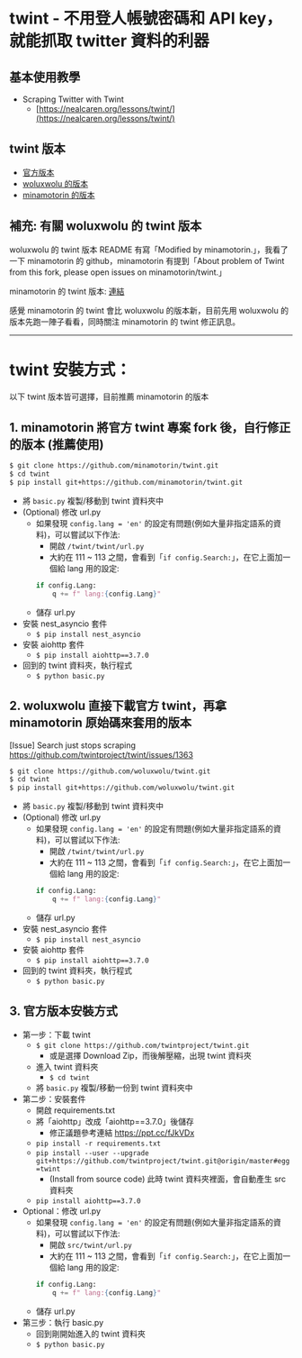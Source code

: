 # twint - 不用登人帳號密碼和 API key，就能抓取 twitter 資料的利器

## 基本使用教學
- Scraping Twitter with Twint
  - [https://nealcaren.org/lessons/twint/](https://nealcaren.org/lessons/twint/)


## twint 版本
- [官方版本](https://github.com/twintproject/twint)
- [woluxwolu 的版本](https://github.com/woluxwolu/twint)
- [minamotorin 的版本](https://github.com/minamotorin/twint)


## 補充: 有關 woluxwolu 的 twint 版本
woluxwolu 的 twint 版本 README 有寫「Modified by minamotorin.」，我看了一下 minamotorin 的 github，minamotorin 有提到「About problem of Twint from this fork, please open issues on minamotorin/twint.」

minamotorin 的 twint 版本: [連結](https://github.com/minamotorin/twint)

感覺 minamotorin 的 twint 會比 woluxwolu 的版本新，目前先用 woluxwolu 的版本先跑一陣子看看，同時關注 minamotorin 的 twint 修正訊息。

---

# twint 安裝方式：
以下 twint 版本皆可選擇，目前推薦 minamotorin 的版本

## 1. minamotorin 將官方 twint 專案 fork 後，自行修正的版本 (推薦使用)
```bash
$ git clone https://github.com/minamotorin/twint.git
$ cd twint
$ pip install git+https://github.com/minamotorin/twint.git
```
- 將 `basic.py` 複製/移動到 twint 資料夾中
- (Optional) 修改 url.py
  - 如果發現 `config.lang = 'en'` 的設定有問題(例如大量非指定語系的資料)，可以嘗試以下作法:
    - 開啟 `/twint/twint/url.py`
    - 大約在 111 ~ 113 之間，會看到「`if config.Search:`」，在它上面加一個給 lang 用的設定:
    ```python
    if config.Lang:
        q += f" lang:{config.Lang}"
    ```
  - 儲存 url.py
- 安裝 nest_asyncio 套件
  - `$ pip install nest_asyncio`
- 安裝 aiohttp 套件
  - `$ pip install aiohttp==3.7.0`
- 回到的 twint 資料夾，執行程式
  - `$ python basic.py`

## 2. woluxwolu 直接下載官方 twint，再拿 minamotorin 原始碼來套用的版本
[Issue] Search just stops scraping
https://github.com/twintproject/twint/issues/1363
```bash
$ git clone https://github.com/woluxwolu/twint.git
$ cd twint
$ pip install git+https://github.com/woluxwolu/twint.git
```
- 將 `basic.py` 複製/移動到 twint 資料夾中
- (Optional) 修改 url.py
  - 如果發現 `config.lang = 'en'` 的設定有問題(例如大量非指定語系的資料)，可以嘗試以下作法:
    - 開啟 `/twint/twint/url.py`
    - 大約在 111 ~ 113 之間，會看到「`if config.Search:`」，在它上面加一個給 lang 用的設定:
    ```python
    if config.Lang:
        q += f" lang:{config.Lang}"
    ```
  - 儲存 url.py
- 安裝 nest_asyncio 套件
  - `$ pip install nest_asyncio`
- 安裝 aiohttp 套件
  - `$ pip install aiohttp==3.7.0`
- 回到的 twint 資料夾，執行程式
  - `$ python basic.py`

## 3. 官方版本安裝方式
- 第一步：下載 twint
  - `$ git clone https://github.com/twintproject/twint.git`
    - 或是選擇 Download Zip，而後解壓縮，出現 twint 資料夾
  - 進入 twint 資料夾
    -  `$ cd twint`
  - 將 `basic.py` 複製/移動一份到 twint 資料夾中
- 第二步：安裝套件
  - 開啟 requirements.txt
  - 將「aiohttp」改成「aiohttp==3.7.0」後儲存
    - 修正議題參考連結 https://ppt.cc/fJkVDx
  - `pip install -r requirements.txt`
  - `pip install --user --upgrade git+https://github.com/twintproject/twint.git@origin/master#egg=twint`
    - (Install from source code) 此時 twint 資料夾裡面，會自動產生 src 資料夾
  - `pip install aiohttp==3.7.0`
- Optional：修改 url.py
  - 如果發現 `config.lang = 'en'` 的設定有問題(例如大量非指定語系的資料)，可以嘗試以下作法:
    - 開啟 `src/twint/url.py`
    - 大約在 111 ~ 113 之間，會看到「`if config.Search:`」，在它上面加一個給 lang 用的設定:
    ```python
    if config.Lang:
        q += f" lang:{config.Lang}"
    ```
  - 儲存 url.py
- 第三步：執行 basic.py
  - 回到剛開始進入的 twint 資料夾
  - `$ python basic.py`